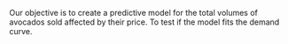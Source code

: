 Our objective is to create a predictive model for the total volumes of avocados sold affected by their price. To test if the model fits the demand curve.


